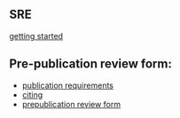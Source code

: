 
## SRE

[getting started](started.md)


## Pre-publication review form:

- [publication requirements](https://wwww.popdata.bc.ca/publishing_research_materials)
- [citing](https://wwww.popdata.bc.ca/publishing_research_materials/citingsources)
- [prepublication review form](https://wwww.popdata.bc.ca/publishing_research_materials/forms/prepublicdisclosure_review)


